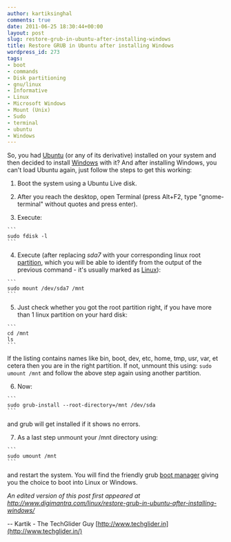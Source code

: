 ```yaml
---
author: kartiksinghal
comments: true
date: 2011-06-25 18:30:44+00:00
layout: post
slug: restore-grub-in-ubuntu-after-installing-windows
title: Restore GRUB in Ubuntu after installing Windows
wordpress_id: 273
tags:
- boot
- commands
- Disk partitioning
- gnu/linux
- Informative
- Linux
- Microsoft Windows
- Mount (Unix)
- Sudo
- terminal
- ubuntu
- Windows
---
```


So, you had [Ubuntu](http://www.ubuntu.com/) (or any of its derivative) installed on your system and then decided to install [Windows](http://en.wikipedia.org/wiki/Microsoft_Windows) with it? And after installing Windows, you can't load Ubuntu again, just follow the steps to get this working:



	
  1. Boot the system using a Ubuntu Live disk.

	
  2. After you reach the desktop, open Terminal (press Alt+F2, type "gnome-terminal" without quotes and press enter).

	
  3. Execute:

    ```
    sudo fdisk -l
    ```

	
  4. Execute (after replacing _sda7_ with your corresponding linux root [partition](http://en.wikipedia.org/wiki/Disk_partitioning), which you will be able to identify from the output of the previous command - it's usually marked as [Linux](http://en.wikipedia.org/wiki/Linux)):

    ```
    sudo mount /dev/sda7 /mnt
    ```

	
  5. Just check whether you got the root partition right, if you have more than 1 linux partition on your hard disk:

    ```
    cd /mnt
    ls
    ```
  If the listing contains names like bin, boot, dev, etc, home, tmp, usr, var, et cetera then you are in the right partition. If not, unmount this using:
    ```
    sudo umount /mnt
    ```
  and follow the above step again using another partition.

	
  6. Now:

    ```
    sudo grub-install --root-directory=/mnt /dev/sda
    ```
and grub will get installed if it shows no errors.

	
  7. As a last step unmount your /mnt directory using:

    ```
    sudo umount /mnt
    ```
and restart the system. You will find the friendly grub [boot manager](http://en.wikipedia.org/wiki/Booting) giving you the choice to boot into Linux or Windows.


_An edited version of this post first appeared at http://www.digimantra.com/linux/restore-grub-in-ubuntu-after-installing-windows/_




--
Kartik - The TechGlider Guy
[http://www.techglider.in](http://www.techglider.in/)
